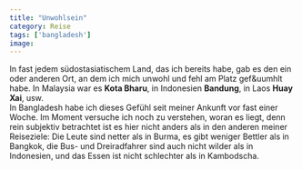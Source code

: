 ```yaml
---
title: "Unwohlsein"
category: Reise
tags: ['bangladesh']
image: 
---
```


In fast jedem südostasiatischem Land, das ich bereits habe, gab es den ein oder anderen Ort, an dem ich mich unwohl und fehl am Platz gef&uumhlt habe. In Malaysia war es **Kota Bharu**, in Indonesien **Bandung**, in Laos **Huay Xai**, usw.  
In Bangladesh habe ich dieses Gefühl seit meiner Ankunft vor fast einer Woche. Im Moment versuche ich noch zu verstehen, woran es liegt, denn rein subjektiv betrachtet ist es hier nicht anders als in den anderen meiner Reiseziele: Die Leute sind netter als in Burma, es gibt weniger Bettler als in Bangkok, die Bus- und Dreiradfahrer sind auch nicht wilder als in Indonesien, und das Essen ist nicht schlechter als in Kambodscha.